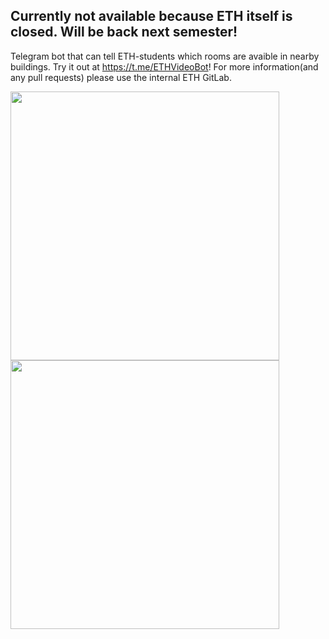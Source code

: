 ## Currently not available because ETH itself is closed. Will be back next semester!

Telegram bot that can tell ETH-students which rooms are avaible in nearby buildings. Try it out at https://t.me/ETHVideoBot! For more information(and any pull requests) please use the internal ETH GitLab.

[<img src="https://i.imgur.com/jQYcu4C.jpg" width=430>](Screenshot)
[<img src="https://i.imgur.com/CYVCcnd.jpg" width=430>](Screenshot)
